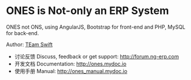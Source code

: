 # ONES is Not-only an ERP System

ONES not ONS, using AngularJS, Bootstrap for front-end and PHP, MySQL for back-end.

Author: [TEam Swift](https://ng-erp.com)


* 讨论反馈 Discuss, feedback or get support: http://forum.ng-erp.com
* 开发文档 Documentation: http://ones.mydoc.io
* 使用手册 Manual: http://ones_manual.mydoc.io
